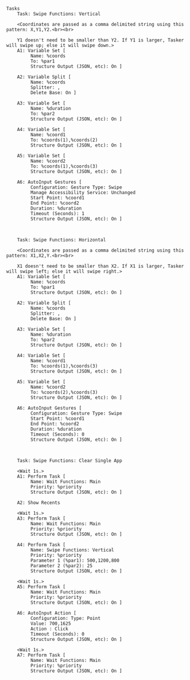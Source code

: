     Tasks
        Task: Swipe Functions: Vertical
        
        <Coordinates are passed as a comma delimited string using this pattern: X,Y1,Y2.<br><br>
        
        Y1 doesn't need to be smaller than Y2. If Y1 is larger, Tasker will swipe up; else it will swipe down.>
        A1: Variable Set [
             Name: %coords
             To: %par1
             Structure Output (JSON, etc): On ]
        
        A2: Variable Split [
             Name: %coords
             Splitter: ,
             Delete Base: On ]
        
        A3: Variable Set [
             Name: %duration
             To: %par2
             Structure Output (JSON, etc): On ]
        
        A4: Variable Set [
             Name: %coord1
             To: %coords(1),%coords(2)
             Structure Output (JSON, etc): On ]
        
        A5: Variable Set [
             Name: %coord2
             To: %coords(1),%coords(3)
             Structure Output (JSON, etc): On ]
        
        A6: AutoInput Gestures [
             Configuration: Gesture Type: Swipe
             Manage Accessibility Service: Unchanged
             Start Point: %coord1
             End Point: %coord2
             Duration: %duration
             Timeout (Seconds): 1
             Structure Output (JSON, etc): On ]
        
        
    
        Task: Swipe Functions: Horizontal
        
        <Coordinates are passed as a comma delimited string using this pattern: X1,X2,Y.<br><br>
        
        X1 doesn't need to be smaller than X2. If X1 is larger, Tasker will swipe left; else it will swipe right.>
        A1: Variable Set [
             Name: %coords
             To: %par1
             Structure Output (JSON, etc): On ]
        
        A2: Variable Split [
             Name: %coords
             Splitter: ,
             Delete Base: On ]
        
        A3: Variable Set [
             Name: %duration
             To: %par2
             Structure Output (JSON, etc): On ]
        
        A4: Variable Set [
             Name: %coord1
             To: %coords(1),%coords(3)
             Structure Output (JSON, etc): On ]
        
        A5: Variable Set [
             Name: %coord2
             To: %coords(2),%coords(3)
             Structure Output (JSON, etc): On ]
        
        A6: AutoInput Gestures [
             Configuration: Gesture Type: Swipe
             Start Point: %coord1
             End Point: %coord2
             Duration: %duration
             Timeout (Seconds): 0
             Structure Output (JSON, etc): On ]
        
        
    
        Task: Swipe Functions: Clear Single App
        
        <Wait 1s.>
        A1: Perform Task [
             Name: Wait Functions: Main
             Priority: %priority
             Structure Output (JSON, etc): On ]
        
        A2: Show Recents
        
        <Wait 1s.>
        A3: Perform Task [
             Name: Wait Functions: Main
             Priority: %priority
             Structure Output (JSON, etc): On ]
        
        A4: Perform Task [
             Name: Swipe Functions: Vertical
             Priority: %priority
             Parameter 1 (%par1): 500,1200,800
             Parameter 2 (%par2): 25
             Structure Output (JSON, etc): On ]
        
        <Wait 1s.>
        A5: Perform Task [
             Name: Wait Functions: Main
             Priority: %priority
             Structure Output (JSON, etc): On ]
        
        A6: AutoInput Action [
             Configuration: Type: Point
             Value: 700,1625
             Action : Click
             Timeout (Seconds): 0
             Structure Output (JSON, etc): On ]
        
        <Wait 1s.>
        A7: Perform Task [
             Name: Wait Functions: Main
             Priority: %priority
             Structure Output (JSON, etc): On ]
        
        
